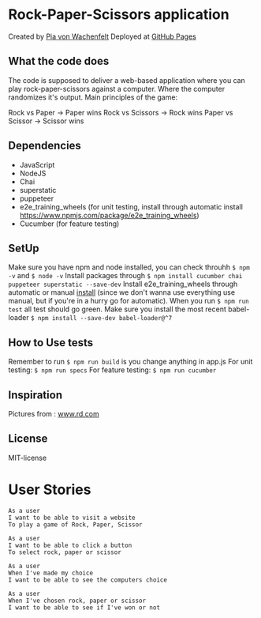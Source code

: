 # Rock-Paper-Scissors application
Created by [Pia von Wachenfelt](https://github.com/piavW)
Deployed at [GitHub Pages](https://piavw.github.io/RockPaperScissors/)

## What the code does
The code is supposed to deliver a web-based application where you can play rock-paper-scissors against a computer. Where the computer randomizes it's output. 
Main principles of the game:

Rock vs Paper -> Paper wins
Rock vs Scissors -> Rock wins
Paper vs Scissor -> Scissor wins

## Dependencies
- JavaScript
- NodeJS
- Chai
- superstatic
- puppeteer
- e2e_training_wheels (for unit testing, install through automatic install https://www.npmjs.com/package/e2e_training_wheels)
- Cucumber (for feature testing)

## SetUp
Make sure you have npm and node installed, you can check throuhh `$ npm -v` and `$ node -v`
Install packages through `$ npm install cucumber chai puppeteer superstatic --save-dev`
Install e2e_training_wheels through automatic or manual [install](https://www.npmjs.com/package/e2e_training_wheels) (since we don't wanna use everything use manual, but if you're in a hurry go for automatic). When you run `$ npm run test` all test should go green. 
Make sure you install the most recent babel-loader `$ npm install --save-dev babel-loader@^7`

## How to Use tests
Remember to run `$ npm run build` is you change anything in app.js
For unit testing: `$ npm run specs`
For feature testing: `$ npm run cucumber`

## Inspiration
Pictures from : www.rd.com

## License
MIT-license

# User Stories
```
As a user
I want to be able to visit a website
To play a game of Rock, Paper, Scissor
```
```
As a user
I want to be able to click a button
To select rock, paper or scissor
```
```
As a user
When I've made my choice
I want to be able to see the computers choice
```
```
As a user
When I've chosen rock, paper or scissor
I want to be able to see if I've won or not
```